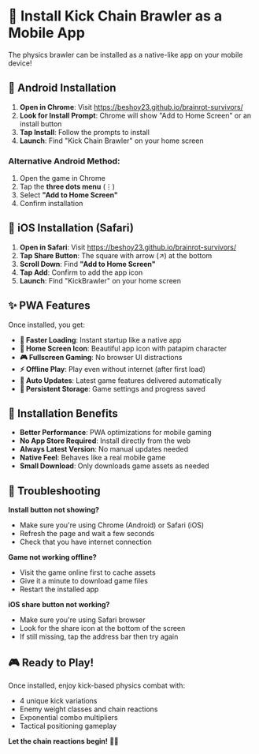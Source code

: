 # 📱 Install Kick Chain Brawler as a Mobile App

The physics brawler can be installed as a native-like app on your mobile device!

## 🤖 Android Installation

1. **Open in Chrome**: Visit https://beshoy23.github.io/brainrot-survivors/
2. **Look for Install Prompt**: Chrome will show "Add to Home Screen" or an install button
3. **Tap Install**: Follow the prompts to install
4. **Launch**: Find "Kick Chain Brawler" on your home screen

### Alternative Android Method:
1. Open the game in Chrome
2. Tap the **three dots menu** (⋮)
3. Select **"Add to Home Screen"**
4. Confirm installation

## 🍎 iOS Installation (Safari)

1. **Open in Safari**: Visit https://beshoy23.github.io/brainrot-survivors/
2. **Tap Share Button**: The square with arrow (↗️) at the bottom
3. **Scroll Down**: Find **"Add to Home Screen"**
4. **Tap Add**: Confirm to add the app icon
5. **Launch**: Find "KickBrawler" on your home screen

## ✨ PWA Features

Once installed, you get:

- **🚀 Faster Loading**: Instant startup like a native app
- **📱 Home Screen Icon**: Beautiful app icon with patapim character
- **🎮 Fullscreen Gaming**: No browser UI distractions
- **⚡ Offline Play**: Play even without internet (after first load)
- **🔄 Auto Updates**: Latest game features delivered automatically
- **💾 Persistent Storage**: Game settings and progress saved

## 🎯 Installation Benefits

- **Better Performance**: PWA optimizations for mobile gaming
- **No App Store Required**: Install directly from the web
- **Always Latest Version**: No manual updates needed
- **Native Feel**: Behaves like a real mobile game
- **Small Download**: Only downloads game assets as needed

## 🔧 Troubleshooting

**Install button not showing?**
- Make sure you're using Chrome (Android) or Safari (iOS)
- Refresh the page and wait a few seconds
- Check that you have internet connection

**Game not working offline?**
- Visit the game online first to cache assets
- Give it a minute to download game files
- Restart the installed app

**iOS share button not working?**
- Make sure you're using Safari browser
- Look for the share icon at the bottom of the screen
- If still missing, tap the address bar then try again

## 🎮 Ready to Play!

Once installed, enjoy kick-based physics combat with:
- 4 unique kick variations
- Enemy weight classes and chain reactions  
- Exponential combo multipliers
- Tactical positioning gameplay

**Let the chain reactions begin!** 🥋💥